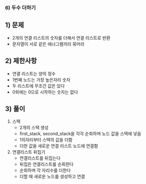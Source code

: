 ### 6) 두수 더하기
## 1) 문제
- 2개의 연결 리스트의 숫자를 더해서 연결 리스트로 반환
- 문자열이 서로 같은 애너그램끼리 묶어라
## 2) 제한사항
- 연결 리스트는 양의 정수
- 1번째 노드는 가장 높은자리 숫자
- 두 리스트에 무조건 값은 있다
- 0외에는 0으로 시작하는 숫자는 없다
## 3) 풀이
1. 스택
    - 2개의 스택 생성
    - first_stack, second_stack을 각각 순회하며 노드 값을 스택에 넣음
    - 1의자리부터 스택의 값을 더함
    - 더한 값을 새로운 연결 리스트 노드에 연결함
2. 연결리스트 뒤집기
    - 연결리스트를 뒤집는다
    - 뒤집은 연결리스트를 순회한다
    - 순회하며 각 자리수를 더한다
    - 더할 때 새로운 노드를 생성하고 연결